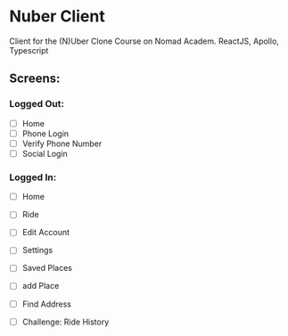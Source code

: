 # Nuber Client

Client for the (N)Uber Clone Course on Nomad Academ. ReactJS, Apollo, Typescript

## Screens:

### Logged Out:

  - [ ] Home
  - [ ] Phone Login
  - [ ] Verify Phone Number
  - [ ] Social Login

### Logged In:

  - [ ] Home
  - [ ] Ride
  - [ ] Edit Account
  - [ ] Settings
  - [ ] Saved Places
  - [ ] add Place
  - [ ] Find Address
  - [ ] Challenge: Ride History
 
